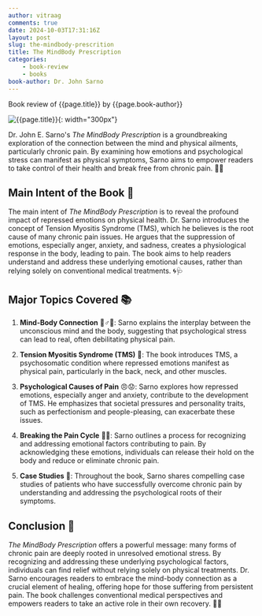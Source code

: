 ```yaml
---
author: vitraag
comments: true
date: 2024-10-03T17:31:16Z
layout: post
slug: the-mindbody-prescrition
title: The MindBody Prescription
categories:
    - book-review
    - books
book-author: Dr. John Sarno
---
```

Book review of {{page.title}} by {{page.book-author}}

![{{page.title}}]({{site.url}}{{site.baseurl}}/assets/images/books/{{page.slug}}.jpg){: width="300px"}

Dr. John E. Sarno's *The MindBody Prescription* is a groundbreaking exploration of the connection between the mind and physical ailments, particularly chronic pain. By examining how emotions and psychological stress can manifest as physical symptoms, Sarno aims to empower readers to take control of their health and break free from chronic pain. 💪✨

## Main Intent of the Book 🎯
The main intent of *The MindBody Prescription* is to reveal the profound impact of repressed emotions on physical health. Dr. Sarno introduces the concept of Tension Myositis Syndrome (TMS), which he believes is the root cause of many chronic pain issues. He argues that the suppression of emotions, especially anger, anxiety, and sadness, creates a physiological response in the body, leading to pain. The book aims to help readers understand and address these underlying emotional causes, rather than relying solely on conventional medical treatments. 🌀🩺

## Major Topics Covered 📚
1. **Mind-Body Connection** 🧘♂️🧠: Sarno explains the interplay between the unconscious mind and the body, suggesting that psychological stress can lead to real, often debilitating physical pain.

2. **Tension Myositis Syndrome (TMS)** 💢: The book introduces TMS, a psychosomatic condition where repressed emotions manifest as physical pain, particularly in the back, neck, and other muscles.

3. **Psychological Causes of Pain** 😠😟: Sarno explores how repressed emotions, especially anger and anxiety, contribute to the development of TMS. He emphasizes that societal pressures and personality traits, such as perfectionism and people-pleasing, can exacerbate these issues.

4. **Breaking the Pain Cycle** 🔄🛑: Sarno outlines a process for recognizing and addressing emotional factors contributing to pain. By acknowledging these emotions, individuals can release their hold on the body and reduce or eliminate chronic pain.

5. **Case Studies** 📖: Throughout the book, Sarno shares compelling case studies of patients who have successfully overcome chronic pain by understanding and addressing the psychological roots of their symptoms.

## Conclusion 🏁
*The MindBody Prescription* offers a powerful message: many forms of chronic pain are deeply rooted in unresolved emotional stress. By recognizing and addressing these underlying psychological factors, individuals can find relief without relying solely on physical treatments. Dr. Sarno encourages readers to embrace the mind-body connection as a crucial element of healing, offering hope for those suffering from persistent pain. The book challenges conventional medical perspectives and empowers readers to take an active role in their own recovery. 🌱💖

